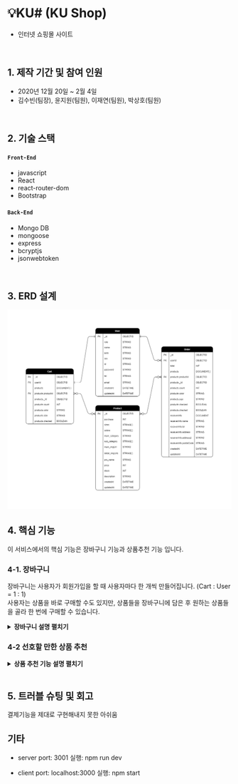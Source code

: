 # 💡KU# (KU Shop)

- 인터넷 쇼핑몰 사이트

</br>

## 1. 제작 기간 및 참여 인원

- 2020년 12월 20일 ~ 2월 4일
- 김수빈(팀장), 윤지원(팀원), 이재연(팀원), 박상호(팀원)

</br>

## 2. 기술 스택

#### `Front-End`

- javascript
- React
- react-router-dom
- Bootstrap

#### `Back-End`

- Mongo DB
- mongoose
- express
- bcryptjs
- jsonwebtoken

</br>

## 3. ERD 설계

![ERD설계도](https://github.com/99-Yoon/KU-Shop/blob/10210b164929215180761d51edc1437657044e06/docs/database.png)

## 4. 핵심 기능

이 서비스에서의 핵심 기능은 장바구니 기능과 상품추천 기능 입니다.

### 4-1. 장바구니

장바구니는 사용자가 회원가입을 할 때 사용자마다 한 개씩 만들어집니다. (Cart : User = 1 : 1)  
사용자는 상품을 바로 구매할 수도 있지만, 상품들을 장바구니에 담은 후 원하는 상품들을 골라 한 번에 구매할 수 있습니다.

<details>
<summary><b>장바구니 설명 펼치기</b></summary>
<div markdown="1">

### (1) 장바구니 - 전체 흐름

![장바구니 흐름1](https://github.com/99-Yoon/KU-Shop/blob/2fc1798ec7f8e9e80c9b532b54c64a4b8da59291/docs/shoppingCart%20flow1.png)  
![장바구니 흐름2](https://github.com/99-Yoon/KU-Shop/blob/2fc1798ec7f8e9e80c9b532b54c64a4b8da59291/docs/shoppingCart%20flow2.png)

### (2) 장바구니 - frontend 코드 설명

![장바구니 Frontend1](https://github.com/99-Yoon/KU-Shop/blob/245af0b840ee6a82fefd0db795548b95ca182353/docs/shoppingCart%20front1.PNG)

원하는 옵션을 선택 후 장바구니 버튼을 누르면 addCart()가 실행됩니다.
addCart()에서는 axios를 이용하여, 서버의 '/api/cart/addcart' 주소에 userId와 products를 put() 요청합니다.
정상적으로 카트에 담긴 후에는 모달창이 뜨며, 장바구니로 이동 버튼을 누르면 장바구니 페이지로 이동합니다.

![장바구니 Frontend2](https://github.com/99-Yoon/KU-Shop/blob/245af0b840ee6a82fefd0db795548b95ca182353/docs/shoppingCart%20front2.PNG)

장바구니 페이지에서는 처음 렌더링 할 때 useEffect로 getCart()가 실행됩니다.
getCart()에서는 axios를 이용하여 서버의 '/api/cart/showcart' 주소에 user(userId)을 param으로 붙여 get() 요청합니다.
그리고 장바구니에 담긴 여러가지 상품들 중 원하는 것만 체크하여 구매할 수 있도록 checkedCart()함수를 만들었습니다.
checkedCart()에서는 해당 항목을 checked = true (이미 체크되어 있는 경우엔 false) 로 바꾸고 checked = true인 상품들만 최종 결제 상품 목록으로 취급합니다.
그리고 최종 결제 상품 목록의 가격과 개수를 곱하고 더해서 최종 결제 가격을 표시합니다.

### (3) 장바구니 - backend 코드 설명

</div>
</details>

### 4-2 선호할 만한 상품 추천

<details>
<summary><b>상품 추천 기능 설명 펼치기</b></summary>
<div markdown="1">

</div>
</details>

</br>

## 5. 트러블 슈팅 및 회고

결제기능을 제대로 구현해내지 못한 아쉬움

## 기타

- server
  port: 3001
  실행: npm run dev

- client
  port: localhost:3000
  실행: npm start
